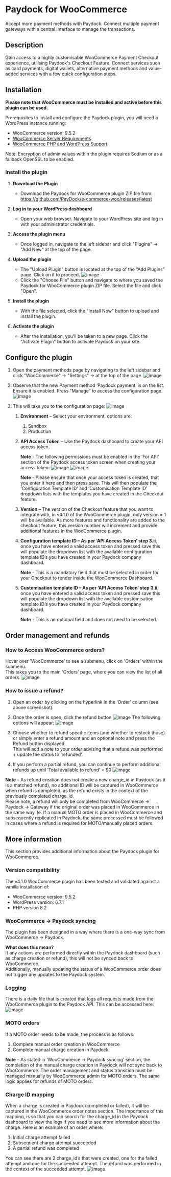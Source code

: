 # Paydock for WooCommerce #

Accept more payment methods with Paydock. Connect multiple payment gateways with a central interface to manage the transactions.

## Description ##

Gain access to a highly customisable WooCommerce Payment Checkout experience, utilising Paydock's Checkout Feature. 
Connect services such as card payments, digital wallets, alternative payment methods and value-added services with a few quick configuration steps.

## Installation ##

**Please note that WooCommerce must be installed and active before this plugin can be used.**

Prerequisites to install and configure the Paydock plugin, you will need a WordPress instance running:

- WooCommerce version: 9.5.2
- [WooCommerce Server Requirements](https://woocommerce.com/document/server-requirements/)
- [WooCommerce PHP and WordPress Support](https://woocommerce.com/document/update-php-wordpress/)

Note: Encryption of admin values within the plugin requires Sodium or as a fallback OpenSSL to be enabled.

### Install the plugin

1. **Download the Plugin**

   - Download the Paydock for WooCommerce plugin ZIP file from: https://github.com/PayDock/e-commerce-woo/releases/latest

2. **Log in to your WordPress dashboard**
   - Open your web browser. Navigate to your WordPress site and log in with your administrator credentials.

3. **Access the plugin menu**
   - Once logged in, navigate to the left sidebar and click "Plugins" → "Add New" at the top of the page.

4. **Upload the plugin**
   - The "Upload Plugin" button is located at the top of the “Add Plugins” page. Click on it to proceed.
   ![image](assets/images/upload-plugin.png)
   - Click the "Choose File" button and navigate to where you saved the Paydock for WooCommerce plugin ZIP file. Select the file and click "Open".

5. **Install the plugin**
   - With the file selected, click the "Install Now" button to upload and install the plugin.

6. **Activate the plugin**
   - After the installation, you’ll be taken to a new page. Click the "Activate Plugin" button to activate Paydock on your site.

## Configure the plugin

1. Open the payment methods page by navigating to the left sidebar and click "WooCommerce" → "Settings" → at the top of the page.
   ![image](assets/images/configure-plugin-1.png)

2. Observe that the new Payment method ‘Paydock payment’ is on the list. Ensure it is enabled. Press “Manage” to access the configuration page.
   ![image](assets/images/configure-plugin-2.png)

3. This will take you to the configuration page:
   ![image](assets/images/configure-plugin-3.png)
   1. **Environment** – Select your environment, options are:
      1. Sandbox
      2. Production

   2. **API Access Token** – Use the Paydock dashboard to create your API access token. 

      **Note** - The following permissions must be enabled in the ‘For API’ section of the Paydock access token screen when creating your access token:
      ![image](assets/images/create-access-token-2.png)
      ![image](assets/images/create-access-token-1.png)

      **Note** - Please ensure that once your access token is created, that you enter it here and then press save. This will then populate the ‘Configuration Template ID’ and ‘Customisation Template ID’ dropdown lists with the templates you have created in the Checkout feature.

   3. **Version** – The version of the Checkout feature that you want to integrate with, in v4.1.0 of the WooCommerce plugin, only version = 1 will be available. 
   As more features and functionality are added to the checkout feature, this version number will increment and provide additional features in the WooCommerce plugin.

   4. **Configuration template ID – As per ‘API Access Token’ step 3.ii**, once you have entered a valid access token and pressed save this will populate the dropdown list with the available configuration template ID’s you have created in your Paydock company dashboard.

      **Note** - This is a mandatory field that must be selected in order for your Checkout to render inside the WooCommerce Dashboard.

   5. **Customisation template ID – As per ‘API Access Token’ step 3.ii**, once you have entered a valid access token and pressed save this will populate the dropdown list with the available customisation template ID’s you have created in your Paydock company dashboard.

      **Note** - This is an optional field and does not need to be selected.

## Order management and refunds

### How to Access WooCommerce orders?
Hover over 'WooCommerce' to see a submenu, click on 'Orders' within the submenu.<br>
This takes you to the main 'Orders' page, where you can view the list of all orders.
![image](assets/images/orders.png)

### How to issue a refund?

1. Open an order by clicking on the hyperlink in the ‘Order’ column (see above screenshot).

2. Once the order is open, click the refund button
   ![image](assets/images/refunds-1.png)
   The following options will appear:
   ![image](assets/images/refunds-2.png)

3. Choose whether to refund specific items (and whether to restock those) or simply enter a refund amount and an optional note and press the Refund button displayed. <br>
   This will add a note to your order advising that a refund was performed + update the status to ‘refunded’.

4. If you perform a partial refund, you can continue to perform additional refunds up until ‘Total available to refund’ = $0
   ![image](assets/images/refunds-3.png)
   
**Note** – As refund creation does not create a new charge_id in Paydock (as it is a matched refund), no additional ID will be captured in WooCommerce when refund is completed, as the refund exists in the context of the previously completed charge_id. <br>
Please note, a refund will only be completed from WooCommerce -> Paydock -> Gateway if the original order was placed in WooCommerce in the same way. Ie. If a manual MOTO order is placed in WooCommerce and subsequently replicated in Paydock, the same processed must be followed in cases where a refund is required for MOTO/manually placed orders.

## More information
This section provides additional information about the Paydock plugin for WooCommerce.

### Version compatibility
The v4.1.0 WooCommerce plugin has been tested and validated against a vanilla installation of:
   - WooCommerce version: 9.5.2
   - WordPress version: 6.7.1
   - PHP version 8.2

### WooCommerce -> Paydock syncing
The plugin has been designed in a way where there is a one-way sync from WooCommerce -> Paydock.

**What does this mean?** <br>
If any actions are performed directly within the Paydock dashboard (such as charge creation or refund), this will not be synced back to WooCommerce. <br>
Additionally, manually updating the status of a WooCommerce order does not trigger any updates to the Paydock system.

### Logging
There is a daily file that is created that logs all requests made from the WooCommerce plugin to the Paydock API. This can be accessed here:
![image](assets/images/logs.png)

### MOTO orders
If a MOTO order needs to be made, the process is as follows.
   1. Complete manual order creation in WooCommerce
   2. Complete manual charge creation in Paydock

**Note** – As stated in ‘WooCommerce -> Paydock syncing’ section, the completion of the manual charge creation in Paydock will not sync back to WooCommerce. The order management and status transition must be managed manually by WooCommerce admin for MOTO orders. The same logic applies for refunds of MOTO orders.

### Charge ID mapping
When a charge is created in Paydock (completed or failed), it will be captured in the WooCommerce order notes section. The importance of this mapping, is so that you can search for the charge_id in the Paydock dashboard to view the logs if you need to see more information about the charge. Here is an example of an order where:
   1. Initial charge attempt failed 
   2. Subsequent charge attempt succeeded 
   3. A partial refund was completed
   
You can see there are 2 charge_id’s that were created, one for the failed attempt and one for the succeeded attempt. The refund was performed in the context of the succeeded attempt.
![image](assets/images/charge-id.png)
